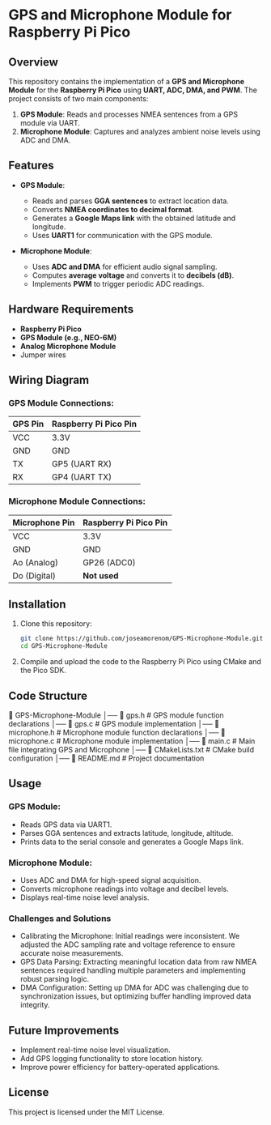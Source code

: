 # GPS and Microphone Module for Raspberry Pi Pico

## Overview

This repository contains the implementation of a **GPS and Microphone Module** for the **Raspberry Pi Pico** using **UART, ADC, DMA, and PWM**. The project consists of two main components:

1. **GPS Module**: Reads and processes NMEA sentences from a GPS module via UART.
2. **Microphone Module**: Captures and analyzes ambient noise levels using ADC and DMA.

## Features

- **GPS Module**:
  - Reads and parses **GGA sentences** to extract location data.
  - Converts **NMEA coordinates to decimal format**.
  - Generates a **Google Maps link** with the obtained latitude and longitude.
  - Uses **UART1** for communication with the GPS module.

- **Microphone Module**:
  - Uses **ADC and DMA** for efficient audio signal sampling.
  - Computes **average voltage** and converts it to **decibels (dB)**.
  - Implements **PWM** to trigger periodic ADC readings.

## Hardware Requirements

- **Raspberry Pi Pico**  
- **GPS Module (e.g., NEO-6M)**  
- **Analog Microphone Module**  
- Jumper wires

## Wiring Diagram

### GPS Module Connections:

| GPS Pin | Raspberry Pi Pico Pin |
|---------|-----------------------|
| VCC     | 3.3V                 |
| GND     | GND                   |
| TX      | GP5 (UART RX)         |
| RX      | GP4 (UART TX)         |

### Microphone Module Connections:

| Microphone Pin | Raspberry Pi Pico Pin |
|---------------|-----------------------|
| VCC           | 3.3V                 |
| GND           | GND                   |
| Ao (Analog)   | GP26 (ADC0)           |
| Do (Digital)  | **Not used**           |

## Installation

1. Clone this repository:
   ```sh
   git clone https://github.com/joseamorenom/GPS-Microphone-Module.git
   cd GPS-Microphone-Module
   ```

2. Compile and upload the code to the Raspberry Pi Pico using CMake and the Pico SDK.

## Code Structure
📂 GPS-Microphone-Module
│── 📄 gps.h            # GPS module function declarations
│── 📄 gps.c            # GPS module implementation
│── 📄 microphone.h     # Microphone module function declarations
│── 📄 microphone.c     # Microphone module implementation
│── 📄 main.c           # Main file integrating GPS and Microphone
│── 📄 CMakeLists.txt   # CMake build configuration
│── 📄 README.md        # Project documentation

## Usage
### GPS Module:
- Reads GPS data via UART1.
- Parses GGA sentences and extracts latitude, longitude, altitude.
- Prints data to the serial console and generates a Google Maps link.
### Microphone Module:
- Uses ADC and DMA for high-speed signal acquisition.
- Converts microphone readings into voltage and decibel levels.
- Displays real-time noise level analysis.
### Challenges and Solutions
- Calibrating the Microphone: Initial readings were inconsistent. We adjusted the ADC sampling rate and voltage reference to ensure accurate noise measurements.
- GPS Data Parsing: Extracting meaningful location data from raw NMEA sentences required handling multiple parameters and implementing robust parsing logic.
- DMA Configuration: Setting up DMA for ADC was challenging due to synchronization issues, but optimizing buffer handling improved data integrity.
## Future Improvements
- Implement real-time noise level visualization.
- Add GPS logging functionality to store location history.
- Improve power efficiency for battery-operated applications.
## License
This project is licensed under the MIT License.
